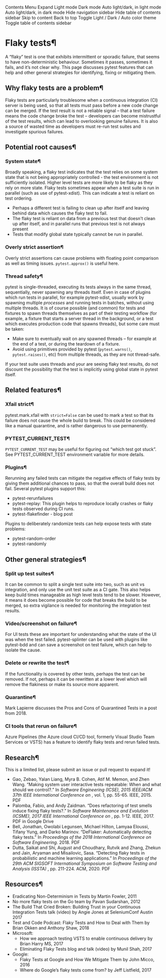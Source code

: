 Contents Menu Expand Light mode Dark mode Auto light/dark, in light mode Auto light/dark, in dark mode
Hide navigation sidebar
Hide table of contents sidebar
Skip to content
Back to top
Toggle Light / Dark / Auto color theme
Toggle table of contents sidebar
# Flaky tests¶
A “flaky” test is one that exhibits intermittent or sporadic failure, that seems to have non-deterministic behaviour. Sometimes it passes, sometimes it fails, and it’s not clear why. This page discusses pytest features that can help and other general strategies for identifying, fixing or mitigating them.
## Why flaky tests are a problem¶
Flaky tests are particularly troublesome when a continuous integration (CI) server is being used, so that all tests must pass before a new code change can be merged. If the test result is not a reliable signal – that a test failure means the code change broke the test – developers can become mistrustful of the test results, which can lead to overlooking genuine failures. It is also a source of wasted time as developers must re-run test suites and investigate spurious failures.
## Potential root causes¶
### System state¶
Broadly speaking, a flaky test indicates that the test relies on some system state that is not being appropriately controlled - the test environment is not sufficiently isolated. Higher level tests are more likely to be flaky as they rely on more state.
Flaky tests sometimes appear when a test suite is run in parallel (such as use of pytest-xdist). This can indicate a test is reliant on test ordering.
  * Perhaps a different test is failing to clean up after itself and leaving behind data which causes the flaky test to fail.
  * The flaky test is reliant on data from a previous test that doesn’t clean up after itself, and in parallel runs that previous test is not always present
  * Tests that modify global state typically cannot be run in parallel.


### Overly strict assertion¶
Overly strict assertions can cause problems with floating point comparison as well as timing issues. `pytest.approx()` is useful here.
### Thread safety¶
pytest is single-threaded, executing its tests always in the same thread, sequentially, never spawning any threads itself.
Even in case of plugins which run tests in parallel, for example pytest-xdist, usually work by spawning multiple _processes_ and running tests in batches, without using multiple threads.
It is of course possible (and common) for tests and fixtures to spawn threads themselves as part of their testing workflow (for example, a fixture that starts a server thread in the background, or a test which executes production code that spawns threads), but some care must be taken:
  * Make sure to eventually wait on any spawned threads – for example at the end of a test, or during the teardown of a fixture.
  * Avoid using primitives provided by pytest (`pytest.warns()`, `pytest.raises()`, etc) from multiple threads, as they are not thread-safe.


If your test suite uses threads and your are seeing flaky test results, do not discount the possibility that the test is implicitly using global state in pytest itself.
## Related features¶
### Xfail strict¶
pytest.mark.xfail with `strict=False` can be used to mark a test so that its failure does not cause the whole build to break. This could be considered like a manual quarantine, and is rather dangerous to use permanently.
### PYTEST_CURRENT_TEST¶
`PYTEST_CURRENT_TEST` may be useful for figuring out “which test got stuck”. See PYTEST_CURRENT_TEST environment variable for more details.
### Plugins¶
Rerunning any failed tests can mitigate the negative effects of flaky tests by giving them additional chances to pass, so that the overall build does not fail. Several pytest plugins support this:
  * pytest-rerunfailures
  * pytest-replay: This plugin helps to reproduce locally crashes or flaky tests observed during CI runs.
  * pytest-flakefinder - blog post


Plugins to deliberately randomize tests can help expose tests with state problems:
  * pytest-random-order
  * pytest-randomly


## Other general strategies¶
### Split up test suites¶
It can be common to split a single test suite into two, such as unit vs integration, and only use the unit test suite as a CI gate. This also helps keep build times manageable as high level tests tend to be slower. However, it means it does become possible for code that breaks the build to be merged, so extra vigilance is needed for monitoring the integration test results.
### Video/screenshot on failure¶
For UI tests these are important for understanding what the state of the UI was when the test failed. pytest-splinter can be used with plugins like pytest-bdd and can save a screenshot on test failure, which can help to isolate the cause.
### Delete or rewrite the test¶
If the functionality is covered by other tests, perhaps the test can be removed. If not, perhaps it can be rewritten at a lower level which will remove the flakiness or make its source more apparent.
### Quarantine¶
Mark Lapierre discusses the Pros and Cons of Quarantined Tests in a post from 2018.
### CI tools that rerun on failure¶
Azure Pipelines (the Azure cloud CI/CD tool, formerly Visual Studio Team Services or VSTS) has a feature to identify flaky tests and rerun failed tests.
## Research¶
This is a limited list, please submit an issue or pull request to expand it!
  * Gao, Zebao, Yalan Liang, Myra B. Cohen, Atif M. Memon, and Zhen Wang. “Making system user interactive tests repeatable: When and what should we control?.” In _Software Engineering (ICSE), 2015 IEEE/ACM 37th IEEE International Conference on_ , vol. 1, pp. 55-65. IEEE, 2015. PDF
  * Palomba, Fabio, and Andy Zaidman. “Does refactoring of test smells induce fixing flaky tests?.” In _Software Maintenance and Evolution (ICSME), 2017 IEEE International Conference on_ , pp. 1-12. IEEE, 2017. PDF in Google Drive
  * Bell, Jonathan, Owolabi Legunsen, Michael Hilton, Lamyaa Eloussi, Tifany Yung, and Darko Marinov. “DeFlaker: Automatically detecting flaky tests.” In _Proceedings of the 2018 International Conference on Software Engineering_. 2018. PDF
  * Dutta, Saikat and Shi, August and Choudhary, Rutvik and Zhang, Zhekun and Jain, Aryaman and Misailovic, Sasa. “Detecting flaky tests in probabilistic and machine learning applications.” In _Proceedings of the 29th ACM SIGSOFT International Symposium on Software Testing and Analysis (ISSTA)_ , pp. 211-224. ACM, 2020. PDF


## Resources¶
  * Eradicating Non-Determinism in Tests by Martin Fowler, 2011
  * No more flaky tests on the Go team by Pavan Sudarshan, 2012
  * The Build That Cried Broken: Building Trust in your Continuous Integration Tests talk (video) by Angie Jones at SeleniumConf Austin 2017
  * Test and Code Podcast: Flaky Tests and How to Deal with Them by Brian Okken and Anthony Shaw, 2018
  * Microsoft:
    * How we approach testing VSTS to enable continuous delivery by Brian Harry MS, 2017
    * Eliminating Flaky Tests blog and talk (video) by Munil Shah, 2017
  * Google:
    * Flaky Tests at Google and How We Mitigate Them by John Micco, 2016
    * Where do Google’s flaky tests come from? by Jeff Listfield, 2017


